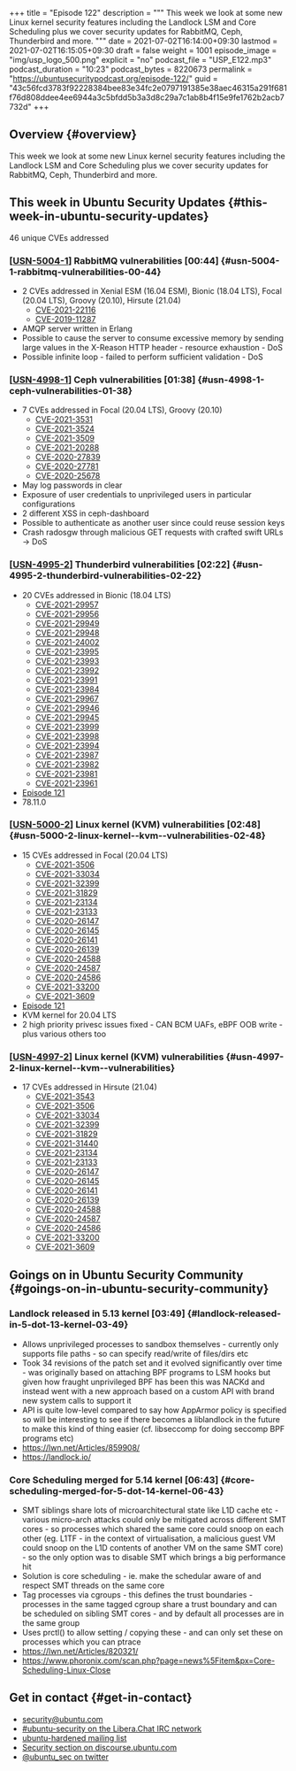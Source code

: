 +++
title = "Episode 122"
description = """
  This week we look at some new Linux kernel security features including the
  Landlock LSM and Core Scheduling plus we cover security updates for
  RabbitMQ, Ceph, Thunderbird and more.
  """
date = 2021-07-02T16:14:00+09:30
lastmod = 2021-07-02T16:15:05+09:30
draft = false
weight = 1001
episode_image = "img/usp_logo_500.png"
explicit = "no"
podcast_file = "USP_E122.mp3"
podcast_duration = "10:23"
podcast_bytes = 8220673
permalink = "https://ubuntusecuritypodcast.org/episode-122/"
guid = "43c56fcd3783f92228384bee83e34fc2e0797191385e38aec46315a291f681f76d808ddee4ee6944a3c5bfdd5b3a3d8c29a7c1ab8b4f15e9fe1762b2acb7732d"
+++

## Overview {#overview}

This week we look at some new Linux kernel security features including the
Landlock LSM and Core Scheduling plus we cover security updates for
RabbitMQ, Ceph, Thunderbird and more.


## This week in Ubuntu Security Updates {#this-week-in-ubuntu-security-updates}

46 unique CVEs addressed


### [[USN-5004-1](https://ubuntu.com/security/notices/USN-5004-1)] RabbitMQ vulnerabilities [00:44] {#usn-5004-1-rabbitmq-vulnerabilities-00-44}

-   2 CVEs addressed in Xenial ESM (16.04 ESM), Bionic (18.04 LTS), Focal (20.04 LTS), Groovy (20.10), Hirsute (21.04)
    -   [CVE-2021-22116](https://ubuntu.com/security/CVE-2021-22116)
    -   [CVE-2019-11287](https://ubuntu.com/security/CVE-2019-11287)
-   AMQP server written in Erlang
-   Possible to cause the server to consume excessive memory by sending large
    values in the X-Reason HTTP header - resource exhaustion - DoS
-   Possible infinite loop - failed to perform sufficient validation - DoS


### [[USN-4998-1](https://ubuntu.com/security/notices/USN-4998-1)] Ceph vulnerabilities [01:38] {#usn-4998-1-ceph-vulnerabilities-01-38}

-   7 CVEs addressed in Focal (20.04 LTS), Groovy (20.10)
    -   [CVE-2021-3531](https://ubuntu.com/security/CVE-2021-3531)
    -   [CVE-2021-3524](https://ubuntu.com/security/CVE-2021-3524)
    -   [CVE-2021-3509](https://ubuntu.com/security/CVE-2021-3509)
    -   [CVE-2021-20288](https://ubuntu.com/security/CVE-2021-20288)
    -   [CVE-2020-27839](https://ubuntu.com/security/CVE-2020-27839)
    -   [CVE-2020-27781](https://ubuntu.com/security/CVE-2020-27781)
    -   [CVE-2020-25678](https://ubuntu.com/security/CVE-2020-25678)
-   May log passwords in clear
-   Exposure of user credentials to unprivileged users in particular
    configurations
-   2 different XSS in ceph-dashboard
-   Possible to authenticate as another user since could reuse session keys
-   Crash radosgw through malicious GET requests with crafted swift URLs ->
    DoS


### [[USN-4995-2](https://ubuntu.com/security/notices/USN-4995-2)] Thunderbird vulnerabilities [02:22] {#usn-4995-2-thunderbird-vulnerabilities-02-22}

-   20 CVEs addressed in Bionic (18.04 LTS)
    -   [CVE-2021-29957](https://ubuntu.com/security/CVE-2021-29957)
    -   [CVE-2021-29956](https://ubuntu.com/security/CVE-2021-29956)
    -   [CVE-2021-29949](https://ubuntu.com/security/CVE-2021-29949)
    -   [CVE-2021-29948](https://ubuntu.com/security/CVE-2021-29948)
    -   [CVE-2021-24002](https://ubuntu.com/security/CVE-2021-24002)
    -   [CVE-2021-23995](https://ubuntu.com/security/CVE-2021-23995)
    -   [CVE-2021-23993](https://ubuntu.com/security/CVE-2021-23993)
    -   [CVE-2021-23992](https://ubuntu.com/security/CVE-2021-23992)
    -   [CVE-2021-23991](https://ubuntu.com/security/CVE-2021-23991)
    -   [CVE-2021-23984](https://ubuntu.com/security/CVE-2021-23984)
    -   [CVE-2021-29967](https://ubuntu.com/security/CVE-2021-29967)
    -   [CVE-2021-29946](https://ubuntu.com/security/CVE-2021-29946)
    -   [CVE-2021-29945](https://ubuntu.com/security/CVE-2021-29945)
    -   [CVE-2021-23999](https://ubuntu.com/security/CVE-2021-23999)
    -   [CVE-2021-23998](https://ubuntu.com/security/CVE-2021-23998)
    -   [CVE-2021-23994](https://ubuntu.com/security/CVE-2021-23994)
    -   [CVE-2021-23987](https://ubuntu.com/security/CVE-2021-23987)
    -   [CVE-2021-23982](https://ubuntu.com/security/CVE-2021-23982)
    -   [CVE-2021-23981](https://ubuntu.com/security/CVE-2021-23981)
    -   [CVE-2021-23961](https://ubuntu.com/security/CVE-2021-23961)
-   [Episode 121](https://ubuntusecuritypodcast.org/episode-121/)
-   78.11.0


### [[USN-5000-2](https://ubuntu.com/security/notices/USN-5000-2)] Linux kernel (KVM) vulnerabilities [02:48] {#usn-5000-2-linux-kernel--kvm--vulnerabilities-02-48}

-   15 CVEs addressed in Focal (20.04 LTS)
    -   [CVE-2021-3506](https://ubuntu.com/security/CVE-2021-3506)
    -   [CVE-2021-33034](https://ubuntu.com/security/CVE-2021-33034)
    -   [CVE-2021-32399](https://ubuntu.com/security/CVE-2021-32399)
    -   [CVE-2021-31829](https://ubuntu.com/security/CVE-2021-31829)
    -   [CVE-2021-23134](https://ubuntu.com/security/CVE-2021-23134)
    -   [CVE-2021-23133](https://ubuntu.com/security/CVE-2021-23133)
    -   [CVE-2020-26147](https://ubuntu.com/security/CVE-2020-26147)
    -   [CVE-2020-26145](https://ubuntu.com/security/CVE-2020-26145)
    -   [CVE-2020-26141](https://ubuntu.com/security/CVE-2020-26141)
    -   [CVE-2020-26139](https://ubuntu.com/security/CVE-2020-26139)
    -   [CVE-2020-24588](https://ubuntu.com/security/CVE-2020-24588)
    -   [CVE-2020-24587](https://ubuntu.com/security/CVE-2020-24587)
    -   [CVE-2020-24586](https://ubuntu.com/security/CVE-2020-24586)
    -   [CVE-2021-33200](https://ubuntu.com/security/CVE-2021-33200)
    -   [CVE-2021-3609](https://ubuntu.com/security/CVE-2021-3609)
-   [Episode 121](https://ubuntusecuritypodcast.org/episode-121/)
-   KVM kernel for 20.04 LTS
-   2 high priority privesc issues fixed - CAN BCM UAFs, eBPF OOB write -
    plus various others too


### [[USN-4997-2](https://ubuntu.com/security/notices/USN-4997-2)] Linux kernel (KVM) vulnerabilities {#usn-4997-2-linux-kernel--kvm--vulnerabilities}

-   17 CVEs addressed in Hirsute (21.04)
    -   [CVE-2021-3543](https://ubuntu.com/security/CVE-2021-3543)
    -   [CVE-2021-3506](https://ubuntu.com/security/CVE-2021-3506)
    -   [CVE-2021-33034](https://ubuntu.com/security/CVE-2021-33034)
    -   [CVE-2021-32399](https://ubuntu.com/security/CVE-2021-32399)
    -   [CVE-2021-31829](https://ubuntu.com/security/CVE-2021-31829)
    -   [CVE-2021-31440](https://ubuntu.com/security/CVE-2021-31440)
    -   [CVE-2021-23134](https://ubuntu.com/security/CVE-2021-23134)
    -   [CVE-2021-23133](https://ubuntu.com/security/CVE-2021-23133)
    -   [CVE-2020-26147](https://ubuntu.com/security/CVE-2020-26147)
    -   [CVE-2020-26145](https://ubuntu.com/security/CVE-2020-26145)
    -   [CVE-2020-26141](https://ubuntu.com/security/CVE-2020-26141)
    -   [CVE-2020-26139](https://ubuntu.com/security/CVE-2020-26139)
    -   [CVE-2020-24588](https://ubuntu.com/security/CVE-2020-24588)
    -   [CVE-2020-24587](https://ubuntu.com/security/CVE-2020-24587)
    -   [CVE-2020-24586](https://ubuntu.com/security/CVE-2020-24586)
    -   [CVE-2021-33200](https://ubuntu.com/security/CVE-2021-33200)
    -   [CVE-2021-3609](https://ubuntu.com/security/CVE-2021-3609)


## Goings on in Ubuntu Security Community {#goings-on-in-ubuntu-security-community}


### Landlock released in 5.13 kernel [03:49] {#landlock-released-in-5-dot-13-kernel-03-49}

-   Allows unprivileged processes to sandbox themselves - currently only
    supports file paths - so can specify read/write of files/dirs etc
-   Took 34 revisions of the patch set and it evolved significantly over
    time - was originally based on attaching BPF programs to LSM hooks but
    given how fraught unprivileged BPF has been this was NACKd and instead
    went with a new approach based on a custom API with brand new system
    calls to support it
-   API is quite low-level compared to say how AppArmor policy is specified
    so will be interesting to see if there becomes a liblandlock in the
    future to make this kind of thing easier (cf. libseccomp for doing
    seccomp BPF programs etc)
-   <https://lwn.net/Articles/859908/>
-   <https://landlock.io/>


### Core Scheduling merged for 5.14 kernel [06:43] {#core-scheduling-merged-for-5-dot-14-kernel-06-43}

-   SMT siblings share lots of microarchitectural state like L1D cache etc -
    various micro-arch attacks could only be mitigated across different SMT
    cores - so processes which shared the same core could snoop on each other
    (eg. L1TF - in the context of virtualisation, a malicious guest VM could
    snoop on the L1D contents of another VM on the same SMT core) - so the
    only option was to disable SMT which brings a big performance hit
-   Solution is core scheduling - ie. make the schedular aware of and respect
    SMT threads on the same core
-   Tag processes via cgroups - this defines the trust boundaries - processes
    in the same tagged cgroup share a trust boundary and can be scheduled on
    sibling SMT cores - and by default all processes are in the same group
-   Uses prctl() to allow setting / copying these - and can only set these on
    processes which you can ptrace
-   <https://lwn.net/Articles/820321/>
-   <https://www.phoronix.com/scan.php?page=news%5Fitem&px=Core-Scheduling-Linux-Close>


## Get in contact {#get-in-contact}

-   [security@ubuntu.com](mailto:security@ubuntu.com)
-   [#ubuntu-security on the Libera.Chat IRC network](https://libera.chat)
-   [ubuntu-hardened mailing list](https://lists.ubuntu.com/mailman/listinfo/ubuntu-hardened)
-   [Security section on discourse.ubuntu.com](https://discourse.ubuntu.com/c/security)
-   [@ubuntu\_sec on twitter](https://twitter.com/ubuntu%5Fsec)
